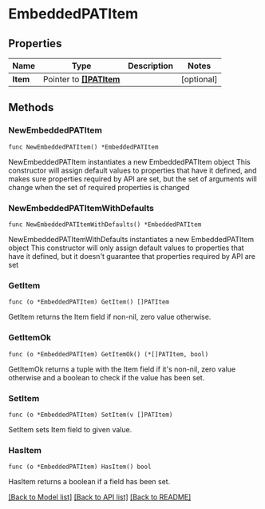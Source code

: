 <!--
Copyright (C) 2020-2025 Arm Limited or its affiliates and Contributors. All rights reserved.
SPDX-License-Identifier: Apache-2.0
-->
# EmbeddedPATItem

## Properties

Name | Type | Description | Notes
------------ | ------------- | ------------- | -------------
**Item** | Pointer to [**[]PATItem**](PATItem.md) |  | [optional] 

## Methods

### NewEmbeddedPATItem

`func NewEmbeddedPATItem() *EmbeddedPATItem`

NewEmbeddedPATItem instantiates a new EmbeddedPATItem object
This constructor will assign default values to properties that have it defined,
and makes sure properties required by API are set, but the set of arguments
will change when the set of required properties is changed

### NewEmbeddedPATItemWithDefaults

`func NewEmbeddedPATItemWithDefaults() *EmbeddedPATItem`

NewEmbeddedPATItemWithDefaults instantiates a new EmbeddedPATItem object
This constructor will only assign default values to properties that have it defined,
but it doesn't guarantee that properties required by API are set

### GetItem

`func (o *EmbeddedPATItem) GetItem() []PATItem`

GetItem returns the Item field if non-nil, zero value otherwise.

### GetItemOk

`func (o *EmbeddedPATItem) GetItemOk() (*[]PATItem, bool)`

GetItemOk returns a tuple with the Item field if it's non-nil, zero value otherwise
and a boolean to check if the value has been set.

### SetItem

`func (o *EmbeddedPATItem) SetItem(v []PATItem)`

SetItem sets Item field to given value.

### HasItem

`func (o *EmbeddedPATItem) HasItem() bool`

HasItem returns a boolean if a field has been set.


[[Back to Model list]](../README.md#documentation-for-models) [[Back to API list]](../README.md#documentation-for-api-endpoints) [[Back to README]](../README.md)


